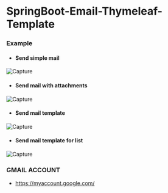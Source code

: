 # SpringBoot-Email-Thymeleaf-Template


### Example

- #### Send simple mail

![Capture](https://user-images.githubusercontent.com/15135199/95040174-1a242100-06fd-11eb-85e4-82b02bdd3f13.JPG)

- #### Send mail with attachments

![Capture](https://user-images.githubusercontent.com/15135199/95040097-dfba8400-06fc-11eb-8f95-932c9c833e79.JPG)

- #### Send mail template

![Capture](https://user-images.githubusercontent.com/15135199/95040353-9a4a8680-06fd-11eb-9e94-4eee5d1e63c7.JPG)

- #### Send mail template for list

![Capture](https://user-images.githubusercontent.com/15135199/95041935-5a39d280-0702-11eb-866a-a06ebccaa34e.JPG)

### GMAIL ACCOUNT

- https://myaccount.google.com/
